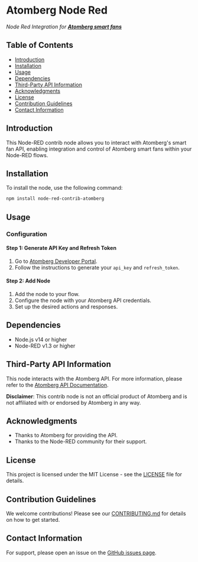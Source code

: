 # Atomberg Node Red
*Node Red Integration for **[Atomberg smart fans](https://atomberg.com/atomberg-ceiling-fans)***

## Table of Contents
- [Introduction](#introduction)
- [Installation](#installation)
- [Usage](#usage)
- [Dependencies](#dependencies)
- [Third-Party API Information](#third-party-api-information)
- [Acknowledgments](#acknowledgments)
- [License](#license)
- [Contribution Guidelines](#contribution-guidelines)
- [Contact Information](#contact-information)

## Introduction
This Node-RED contrib node allows you to interact with Atomberg's smart fan API, enabling integration and control of Atomberg smart fans within your Node-RED flows.

## Installation
To install the node, use the following command:
```bash
npm install node-red-contrib-atomberg
```

## Usage
### Configuration
#### Step 1: Generate API Key and Refresh Token
1. Go to [Atomberg Developer Portal](https://developer.atomberg-iot.com/#overview).
2. Follow the instructions to generate your `api_key` and `refresh_token`.

#### Step 2: Add Node
1. Add the node to your flow.
2. Configure the node with your Atomberg API credentials.
3. Set up the desired actions and responses.

<!-- ### Example
```json
[{
    "id": "1",
    "type": "atomberg",
    "name": "Control Fan",
    "apiKey": "YOUR_API_KEY",
    "action": "turnOn",
    "fanId": "12345"
}]
``` -->

## Dependencies
- Node.js v14 or higher
- Node-RED v1.3 or higher

## Third-Party API Information
This node interacts with the Atomberg API. For more information, please refer to the [Atomberg API Documentation](https://developer.atomberg-iot.com/).

**Disclaimer**: This contrib node is not an official product of Atomberg and is not affiliated with or endorsed by Atomberg in any way.

## Acknowledgments
- Thanks to Atomberg for providing the API.
- Thanks to the Node-RED community for their support.

## License
This project is licensed under the MIT License - see the [LICENSE](LICENSE) file for details.

## Contribution Guidelines
We welcome contributions! Please see our [CONTRIBUTING.md](CONTRIBUTING.md) for details on how to get started.

## Contact Information
For support, please open an issue on the [GitHub issues page](https://github.com/sisodiakaran/node-red-contrib-atomberg/issues).
